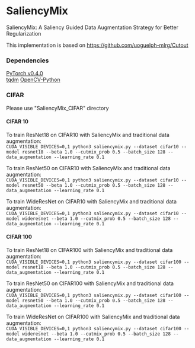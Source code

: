 # SaliencyMix
SaliencyMix: A Saliency Guided Data Augmentation Strategy for Better Regularization

This implementation is based on 
https://github.com/uoguelph-mlrg/Cutout

### Dependencies  
[PyTorch v0.4.0](http://pytorch.org/)  
[tqdm](https://pypi.python.org/pypi/tqdm)
[OpenCV-Python](https://pypi.org/project/opencv-python/)


### CIFAR
Please use "SaliencyMix_CIFAR" directory

#### CIFAR 10
To train ResNet18 on CIFAR10 with SaliencyMix and traditional data augmentation:    
`CUDA_VISIBLE_DEVICES=0,1 python3 saliencymix.py --dataset cifar10 --model resnet18 --beta 1.0 --cutmix_prob 0.5 --batch_size 128 --data_augmentation --learning_rate 0.1`

To train ResNet50 on CIFAR10 with SaliencyMix and traditional data augmentation:    
`CUDA_VISIBLE_DEVICES=0,1 python3 saliencymix.py --dataset cifar10 --model resnet50 --beta 1.0 --cutmix_prob 0.5 --batch_size 128 --data_augmentation --learning_rate 0.1`

To train WideResNet on CIFAR10 with SaliencyMix and traditional data augmentation:    
`CUDA_VISIBLE_DEVICES=0,1 python3 saliencymix.py --dataset cifar10 --model wideresnet --beta 1.0 --cutmix_prob 0.5 --batch_size 128 --data_augmentation --learning_rate 0.1`



#### CIFAR 100
To train ResNet18 on CIFAR100 with SaliencyMix and traditional data augmentation:    
`CUDA_VISIBLE_DEVICES=0,1 python3 saliencymix.py --dataset cifar100 --model resnet18 --beta 1.0 --cutmix_prob 0.5 --batch_size 128 --data_augmentation --learning_rate 0.1`

To train ResNet50 on CIFAR100 with SaliencyMix and traditional data augmentation:    
`CUDA_VISIBLE_DEVICES=0,1 python3 saliencymix.py --dataset cifar100 --model resnet50 --beta 1.0 --cutmix_prob 0.5 --batch_size 128 --data_augmentation --learning_rate 0.1`

To train WideResNet on CIFAR100 with SaliencyMix and traditional data augmentation:    
`CUDA_VISIBLE_DEVICES=0,1 python3 saliencymix.py --dataset cifar100 --model wideresnet --beta 1.0 --cutmix_prob 0.5 --batch_size 128 --data_augmentation --learning_rate 0.1`
